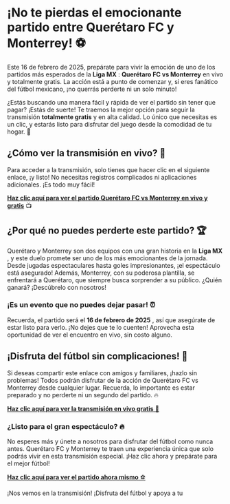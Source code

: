 # ¡No te pierdas el emocionante partido entre Querétaro FC y Monterrey! ⚽

Este 16 de febrero de 2025, prepárate para vivir la emoción de uno de los partidos más esperados de la **Liga MX** : **Querétaro FC vs Monterrey** en vivo y totalmente gratis. La acción está a punto de comenzar y, si eres fanático del fútbol mexicano, ¡no querrás perderte ni un solo minuto!

¿Estás buscando una manera fácil y rápida de ver el partido sin tener que pagar? ¡Estás de suerte! Te traemos la mejor opción para seguir la transmisión **totalmente gratis** y en alta calidad. Lo único que necesitas es un clic, y estarás listo para disfrutar del juego desde la comodidad de tu hogar. 🚀

## ¿Cómo ver la transmisión en vivo? 📲

Para acceder a la transmisión, solo tienes que hacer clic en el siguiente enlace, ¡y listo! No necesitas registros complicados ni aplicaciones adicionales. ¡Es todo muy fácil!

[**Haz clic aquí para ver el partido Querétaro FC vs Monterrey en vivo y gratis**](https://tinyurl.com/livestreamfreeo?st=Queretaro+FC+vs+Monterrey&si=ghc) 📺

## ¿Por qué no puedes perderte este partido? 🏆

Querétaro y Monterrey son dos equipos con una gran historia en la **Liga MX** , y este duelo promete ser uno de los más emocionantes de la jornada. Desde jugadas espectaculares hasta goles impresionantes, ¡el espectáculo está asegurado! Además, Monterrey, con su poderosa plantilla, se enfrentará a Querétaro, que siempre busca sorprender a su público. ¿Quién ganará? ¡Descúbrelo con nosotros!

### ¡Es un evento que no puedes dejar pasar! ⏰

Recuerda, el partido será el **16 de febrero de 2025** , así que asegúrate de estar listo para verlo. ¡No dejes que te lo cuenten! Aprovecha esta oportunidad de ver el encuentro en vivo, sin costo alguno.

## ¡Disfruta del fútbol sin complicaciones! 🎉

Si deseas compartir este enlace con amigos y familiares, ¡hazlo sin problemas! Todos podrán disfrutar de la acción de Querétaro FC vs Monterrey desde cualquier lugar. Recuerda, lo importante es estar preparado y no perderte ni un segundo del partido. 🔥

[**Haz clic aquí para ver la transmisión en vivo gratis** 📡](https://tinyurl.com/livestreamfreeo?st=Queretaro+FC+vs+Monterrey&si=ghc)

### ¿Listo para el gran espectáculo? 🔥

No esperes más y únete a nosotros para disfrutar del fútbol como nunca antes. Querétaro FC y Monterrey te traen una experiencia única que solo podrás vivir en esta transmisión especial. ¡Haz clic ahora y prepárate para el mejor fútbol!

[**Haz clic aquí para ver el partido ahora mismo** ⚽](https://tinyurl.com/livestreamfreeo?st=Queretaro+FC+vs+Monterrey&si=ghc)

¡Nos vemos en la transmisión! ¡Disfruta del fútbol y apoya a tu
